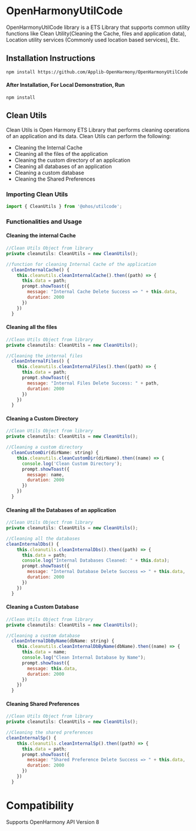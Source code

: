 # OpenHarmonyUtilCode

OpenHarmonyUtilCode library is a ETS Library that supports common utility functions like Clean Utility(Cleaning the Cache, files and application data), Location utility services (Commonly used location based services), Etc.

## Installation Instructions

    npm install https://github.com/Applib-OpenHarmony/OpenHarmonyUtilCode

#### After Installation, For Local Demonstration, Run

    npm install
    
## Clean Utils

Clean Utils is Open Harmony ETS Library that performs cleaning operations of an application and its data. Clean Utils can perform the following:

*  Cleaning the Internal Cache
*  Cleaning all the files of the application
*  Cleaning the custom directory of an application
*  Cleaning all databases of an application
*  Cleaning a custom database
*  Cleaning the Shared Preferences

### Importing Clean Utils

```js
import { CleanUtils } from '@ohos/utilcode';
```

### Functionalities and Usage

#### Cleaning the internal Cache

```js
//Clean Utils Object from library
private cleanutils: CleanUtils = new CleanUtils();

//function for cleaning Internal Cache of the application
  cleanInternalCache() {
    this.cleanutils.cleanInternalCache().then((path) => {
      this.data = path;
      prompt.showToast({
        message: "Internal Cache Delete Success => " + this.data,
        duration: 2000
      })
    })
  }
```

#### Cleaning all the files

```js
//Clean Utils Object from library
private cleanutils: CleanUtils = new CleanUtils();

//Cleaning the internal files
  cleanInternalFiles() {
    this.cleanutils.cleanInternalFiles().then((path) => {
      this.data = path;
      prompt.showToast({
        message: "Internal Files Delete Success: " + path,
        duration: 2000
      })
    })
  }
```

#### Cleaning a Custom Directory

```js
//Clean Utils Object from library
private cleanutils: CleanUtils = new CleanUtils();

//Cleaning a custom directory
  cleanCustomDir(dirName: string) {
    this.cleanutils.cleanCustomDir(dirName).then((name) => {
      console.log('Clean Custom Directory');
      prompt.showToast({
        message: name,
        duration: 2000
      })
    })
  }
```

#### Cleaning all the Databases of an application

```js
//Clean Utils Object from library
private cleanutils: CleanUtils = new CleanUtils();

//Cleaning all the databases
cleanInternalDbs() {
    this.cleanutils.cleanInternalDbs().then((path) => {
      this.data = path;
      console.log("Internal Databases Cleaned: " + this.data);
      prompt.showToast({
        message: "Internal Database Delete Success => " + this.data,
        duration: 2000
      })
    })
  }
```

#### Cleaning a Custom Database

```js
//Clean Utils Object from library
private cleanutils: CleanUtils = new CleanUtils();

//Cleaning a custom database
  cleanInternalDbByName(dbName: string) {
    this.cleanutils.cleanInternalDbByName(dbName).then((name) => {
      this.data = name;
      console.log("Clean Internal Database by Name");
      prompt.showToast({
        message: this.data,
        duration: 2000
      })
    })
  }
```

#### Cleaning Shared Preferences

```js
//Clean Utils Object from library
private cleanutils: CleanUtils = new CleanUtils();

//Cleaning the shared preferences
cleanInternalSp() {
    this.cleanutils.cleanInternalSp().then((path) => {
      this.data = path;
      prompt.showToast({
        message: "Shared Preference Delete Success => " + this.data,
        duration: 2000
      })
    })
  }
```

# Compatibility
Supports OpenHarmony API Version 8
